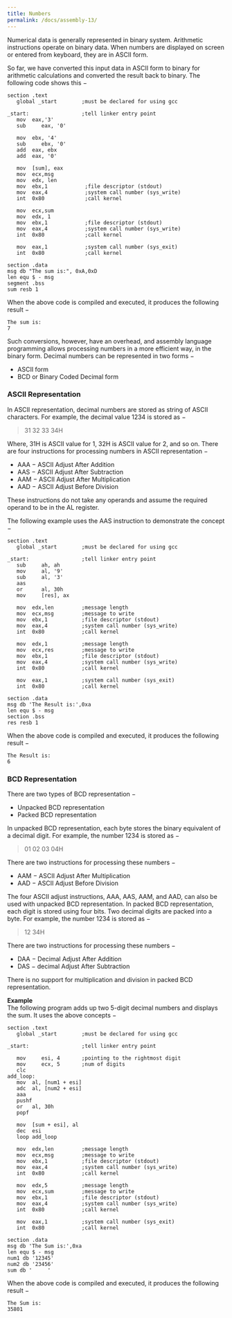 ```yaml
---
title: Numbers
permalink: /docs/assembly-13/
---
```



Numerical data is generally represented in binary system. Arithmetic instructions operate on binary data. When numbers are displayed on screen or entered from keyboard, they are in ASCII form.  

So far, we have converted this input data in ASCII form to binary for arithmetic calculations and converted the result back to binary. The following code shows this −  

```assembly
section	.text
   global _start        ;must be declared for using gcc
	
_start:	                ;tell linker entry point
   mov	eax,'3'
   sub     eax, '0'
	
   mov 	ebx, '4'
   sub     ebx, '0'
   add 	eax, ebx
   add	eax, '0'
	
   mov 	[sum], eax
   mov	ecx,msg	
   mov	edx, len
   mov	ebx,1	         ;file descriptor (stdout)
   mov	eax,4	         ;system call number (sys_write)
   int	0x80	         ;call kernel
	
   mov	ecx,sum
   mov	edx, 1
   mov	ebx,1	         ;file descriptor (stdout)
   mov	eax,4	         ;system call number (sys_write)
   int	0x80	         ;call kernel
	
   mov	eax,1	         ;system call number (sys_exit)
   int	0x80	         ;call kernel
	
section .data
msg db "The sum is:", 0xA,0xD 
len equ $ - msg   
segment .bss
sum resb 1
```

When the above code is compiled and executed, it produces the following result −  

```console
The sum is:
7
```

Such conversions, however, have an overhead, and assembly language programming allows processing numbers in a more efficient way, in the binary form. Decimal numbers can be represented in two forms −
* ASCII form
* BCD or Binary Coded Decimal form

### ASCII Representation
In ASCII representation, decimal numbers are stored as string of ASCII characters. For example, the decimal value 1234 is stored as −  

>31	32	33	34H

Where, 31H is ASCII value for 1, 32H is ASCII value for 2, and so on. There are four instructions for processing numbers in ASCII representation − 
* AAA − ASCII Adjust After Addition
* AAS − ASCII Adjust After Subtraction
* AAM − ASCII Adjust After Multiplication
* AAD − ASCII Adjust Before Division

These instructions do not take any operands and assume the required operand to be in the AL register.  

The following example uses the AAS instruction to demonstrate the concept −  

```assembly
section	.text
   global _start        ;must be declared for using gcc
	
_start:	                ;tell linker entry point
   sub     ah, ah
   mov     al, '9'
   sub     al, '3'
   aas
   or      al, 30h
   mov     [res], ax
	
   mov	edx,len	        ;message length
   mov	ecx,msg	        ;message to write
   mov	ebx,1	        ;file descriptor (stdout)
   mov	eax,4	        ;system call number (sys_write)
   int	0x80	        ;call kernel
	
   mov	edx,1	        ;message length
   mov	ecx,res	        ;message to write
   mov	ebx,1	        ;file descriptor (stdout)
   mov	eax,4	        ;system call number (sys_write)
   int	0x80	        ;call kernel
	
   mov	eax,1	        ;system call number (sys_exit)
   int	0x80	        ;call kernel
	
section	.data
msg db 'The Result is:',0xa	
len equ $ - msg			
section .bss
res resb 1  
```

When the above code is compiled and executed, it produces the following result −

```console
The Result is:
6
```

### BCD Representation
There are two types of BCD representation −  
* Unpacked BCD representation
* Packed BCD representation

In unpacked BCD representation, each byte stores the binary equivalent of a decimal digit. For example, the number 1234 is stored as −  
>01	02	03	04H

There are two instructions for processing these numbers −  

* AAM − ASCII Adjust After Multiplication
* AAD − ASCII Adjust Before Division

The four ASCII adjust instructions, AAA, AAS, AAM, and AAD, can also be used with unpacked BCD representation. In packed BCD representation, each digit is stored using four bits. Two decimal digits are packed into a byte. For example, the number 1234 is stored as −  

>12	34H

There are two instructions for processing these numbers −  

* DAA − Decimal Adjust After Addition
* DAS − decimal Adjust After Subtraction

There is no support for multiplication and division in packed BCD representation.  

**Example**  
The following program adds up two 5-digit decimal numbers and displays the sum. It uses the above concepts −  

```assembly
section	.text
   global _start        ;must be declared for using gcc

_start:	                ;tell linker entry point

   mov     esi, 4       ;pointing to the rightmost digit
   mov     ecx, 5       ;num of digits
   clc
add_loop:  
   mov 	al, [num1 + esi]
   adc 	al, [num2 + esi]
   aaa
   pushf
   or 	al, 30h
   popf
	
   mov	[sum + esi], al
   dec	esi
   loop	add_loop
	
   mov	edx,len	        ;message length
   mov	ecx,msg	        ;message to write
   mov	ebx,1	        ;file descriptor (stdout)
   mov	eax,4	        ;system call number (sys_write)
   int	0x80	        ;call kernel
	
   mov	edx,5	        ;message length
   mov	ecx,sum	        ;message to write
   mov	ebx,1	        ;file descriptor (stdout)
   mov	eax,4	        ;system call number (sys_write)
   int	0x80	        ;call kernel
	
   mov	eax,1	        ;system call number (sys_exit)
   int	0x80	        ;call kernel

section	.data
msg db 'The Sum is:',0xa	
len equ $ - msg			
num1 db '12345'
num2 db '23456'
sum db '     '
```

When the above code is compiled and executed, it produces the following result −  

```console
The Sum is:
35801
```
